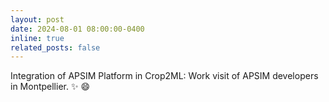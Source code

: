 ```yaml
---
layout: post
date: 2024-08-01 08:00:00-0400
inline: true
related_posts: false
---
```


Integration of APSIM Platform in Crop2ML: Work visit of APSIM developers in Montpellier. :sparkles: :smile:
